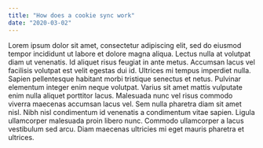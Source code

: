 ```yaml
---
title: "How does a cookie sync work"
date: "2020-03-02"
---
```


Lorem ipsum dolor sit amet, consectetur adipiscing elit, sed do eiusmod tempor incididunt ut labore et dolore magna aliqua. Lectus nulla at volutpat diam ut venenatis. Id aliquet risus feugiat in ante metus. Accumsan lacus vel facilisis volutpat est velit egestas dui id. Ultrices mi tempus imperdiet nulla. Sapien pellentesque habitant morbi tristique senectus et netus. Pulvinar elementum integer enim neque volutpat. Varius sit amet mattis vulputate enim nulla aliquet porttitor lacus. Malesuada nunc vel risus commodo viverra maecenas accumsan lacus vel. Sem nulla pharetra diam sit amet nisl. Nibh nisl condimentum id venenatis a condimentum vitae sapien. Ligula ullamcorper malesuada proin libero nunc. Commodo ullamcorper a lacus vestibulum sed arcu. Diam maecenas ultricies mi eget mauris pharetra et ultrices.
